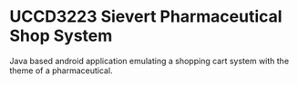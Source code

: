 # UCCD3223 Sievert Pharmaceutical Shop System
Java based android application emulating a shopping cart system with the theme of a pharmaceutical.

